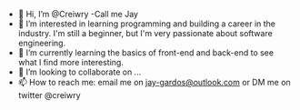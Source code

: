 - 👋 Hi, I’m @Creiwry -Call me Jay
- 👀 I’m interested in learning programming and building a career in the industry. I'm still a beginner, but I'm very passionate about software engineering.
- 🌱 I’m currently learning the basics of front-end and back-end to see what I find more interesting.
- 💞️ I’m looking to collaborate on ...
- 📫 How to reach me: email me on jay-gardos@outlook.com or DM me on twitter @creiwry

<!---
Creiwry/Creiwry is a ✨ special ✨ repository because its `README.md` (this file) appears on your GitHub profile.
You can click the Preview link to take a look at your changes.
--->
